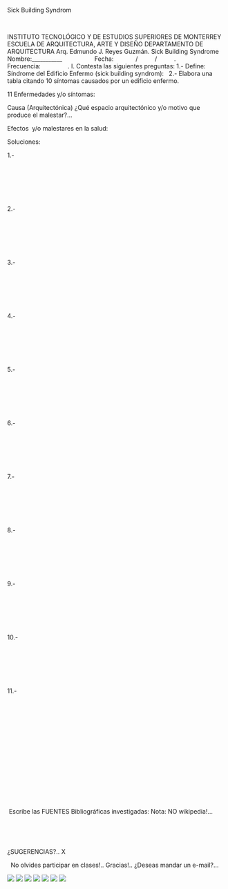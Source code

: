 

Sick Building 
 Syndrom 




 


INSTITUTO TECNOLÓGICO Y DE 
 ESTUDIOS SUPERIORES DE MONTERREY
ESCUELA DE ARQUITECTURA, ARTE 
 Y DISEÑO
DEPARTAMENTO DE 
 ARQUITECTURA
Arq. Edmundo J. 
 Reyes Guzmán.
Sick Building 
 Syndrome
 
Nombre:___________                   
 Fecha:             
 /          
 /          
 .            
 Frecuencia:                
 .
I. Contesta las siguientes 
 preguntas:
1.- Define: Síndrome del Edificio Enfermo (sick 
 building syndrom):
 
2.- Elabora una tabla citando 10 síntomas causados 
 por un edificio enfermo. 





11 Enfermedades y/o síntomas: 
 

Causa 
 (Arquitectónica)
¿Qué espacio arquitectónico y/o motivo que 
 produce el malestar?...

Efectos  y/o malestares en la 
 salud:
 

Soluciones:
 


1.-
 
 
 

 

 

 


2.-
 
 
 

 

 

 


3.-
 
 
 

 

 

 


4.-
 
 
 

 

 

 


5.-
 
 
 

 

 

 


6.-
 
 
 

 

 

 


7.-
 
 
 

 

 

 


8.-
 
 
 

 

 

 


9.-
 
 
 

 

 

 


10.-
 
 
 

 

 

 


11.-
 
 
 

 

 

 





 
    

       









      


 
 
 


 

 Escribe las FUENTES Bibliográficas 
 investigadas: 
Nota:
NO wikipedia!...
  
 
 
 

 








¿SUGERENCIAS?.. 
X


  No olvides participar en 
 clases!.. 
Gracias!..
 ¿Deseas mandar un e-mail?...


![](./content/2/M2.18/Sick%20Building.2.jpg)
![](./content/2/M2.18/Sick%20Building%20Syndrom%20.8.jpg)
![](./content/2/M2.18/Sick%20Building.jpg)
![](./content/2/M2.18/Sick%20Building%20Syndrom.6.jpg)
![](./content/2/M2.18/Sick%20Building..gif)
![](./content/2/M2.18/sugerencias.gif)
![](./content/2/M2.18/email_41.gif)
